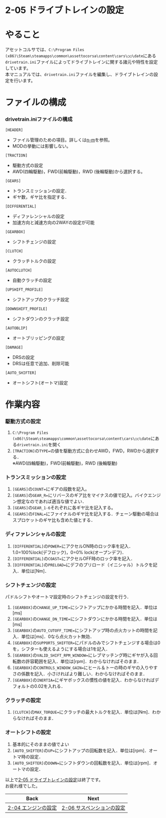 # **2-05 ドライブトレインの設定**   
# やること
アセットコルサでは、`C:\Program Files (x86)\Steam\steamapps\common\assettocorsa\content\cars\○○\date`にある`drivetrain.ini`ファイルによってドライブトレインに関する諸元や特性を設定しています。  
本マニュアルでは、`drivetrain.ini`ファイルを編集し、ドライブトレインの設定を行います。  

# ファイルの構成
### drivetrain.iniファイルの構成
`[HEADER]`  
  + ファイル管理のための項目。詳しくは[n-m]()を参照。  
  + MODの挙動には影響しない。

`[TRACTION]`  
  + 駆動方式の設定
  + AWD(四輪駆動)，FWD(前輪駆動)，RWD (後輪駆動)から選択する。

`[GEARS]`
+ トランスミッションの設定．
+ ギヤ数，ギヤ比を指定する．

`[DIFFERENTIAL]`
+ ディファレンシャルの設定
+ 加速方向と減速方向の2WAYの設定が可能

`[GEARBOX]`
+ シフトチェンジの設定

`[CLUTCH]`
+ クラッチトルクの設定

`[AUTOCLUTCH]`
+ 自動クラッチの設定

`[UPSHIFT_PROFILE]`
+ シフトアップのクラッチ設定

`[DOWNSHIFT_PROFILE]`
+ シフトダウンのクラッチ設定

`[AUTOBLIP]`  
  + オートブリッピングの設定  

`[DAMAGE]`  
  + DRSの設定  
  + DRSは任意で追加、削除可能

`[AUTO_SHIFTER]`
+ オートシフト(オートマ)設定

# 作業内容
### 駆動方式の設定
1. `C:\Program Files (x86)\Steam\steamapps\common\assettocorsa\content\cars\○○\date`にある`drivetrain.ini`を開く　　
2. `[TRACTION]`の`TYPE=`の値を駆動方式に合わせAWD，FWD，RWDから選択する．  
※AWD(四輪駆動)，FWD(前輪駆動)，RWD (後輪駆動)

### トランスミッションの設定
1. `[GEARS]`の`COUNT=`にギアの段数を記入。
2. `[GEARS]`の`GEAR_R=`にリバースのギア比をマイナスの値で記入。バイクエンジン想定なのであれば適当な値でよい．
3. `[GEARS]`の`GEAR_1-6`それぞれに各ギヤ比を記入する。
4. `[GEARS]`の`FINAL=`にファイナルのギヤ比を記入する．チェーン駆動の場合はスプロケットのギヤ比も含めた値とする．

### ディファレンシャルの設定
1. `[DIFFERENTIAL]`の`POWER=`にアクセルON時のロック率を記入．1.0=100%lock(デフロック)，0=0% lock(オープンデフ)．
2. `[DIFFERENTIAL]`の`COAST=`にアクセルOFF時のロック率を記入．
3. `[DIFFERENTIAL]`の`PRELOAD=`にデフのプリロード（イニシャル）トルクを記入．単位は[Nm]．

  ### シフトチェンジの設定
  パドルシフトやオートマ設定時のシフトチェンジの設定を行う．
1. `[GEARBOX]`の`CHANGE_UP_TIME=`にシフトアップにかかる時間を記入．単位は[ms]
2. `[GEARBOX]`の`CHANGE_DN_TIME=`にシフトダウンにかかる時間を記入．単位は[ms]
3. `[GEARBOX]`の`AUTO_CUTOFF_TIME=`にシフトアップ時の点火カットの時間を記入．単位は[ms]．0なら点火カット無効．
4. `[GEARBOX]`の`SUPPORTS_SHIFTER=`にパドルのみでシフトチェンジする場合は0を，シフターも使えるようにする場合は1を記入．
5. `[GEARBOX]`の`VALID_SHIFT_RPM_WINDOW=`にレブマッチング時にギヤが入る回転数の許容範囲を記入．単位は[rpm]．わからなければそのまま．
6. `[GEARBOX]`の`CONTROLS_WINDOW_GAIN=`にヒール＆トーの時のギヤの入りやすさの係数を記入．小さければより難しい．わからなければそのまま．
7. `[GEARBOX]`の`INERTIA=`にギヤボックスの慣性の値を記入．わからなければデフォルトの0.02を入れる．

  ### クラッチの設定
1. `[CLUTCH]`の`MAX_TORQUE=`にクラッチの最大トルクを記入．単位は[Nm]．わからなければそのまま．
 
  ### オートシフトの設定
1. 基本的にそのままの値でよい
2. `[AUTO_SHIFTER]`の`UP=`にシフトアップの回転数を記入．単位は[rpm]．オートマ時の設定．
3. `[AUTO_SHIFTER]`の`DOWN=`にシフトダウンの回転数を記入．単位は[rpm]．オートマの設定．



 




以上で[2-05 ドライブトレインの設定](https://github.com/JSAE-ARCHIVES/MOD-Tutorial/blob/main/2%E7%AB%A0%20%E8%BB%8A%E4%B8%A1%E8%AB%B8%E5%85%83%E3%81%AE%E8%A8%AD%E5%AE%9A/2-05%20%E3%83%89%E3%83%A9%E3%82%A4%E3%83%96%E3%83%88%E3%83%AC%E3%82%A4%E3%83%B3%E3%81%AE%E8%A8%AD%E5%AE%9A.md)は終了です。  
お疲れ様でした。  

| Back | Next |
|:---:|:---:|
| [2-04 エンジンの設定](https://github.com/JSAE-ARCHIVES/MOD-Tutorial/blob/main/2%E7%AB%A0%20%E8%BB%8A%E4%B8%A1%E8%AB%B8%E5%85%83%E3%81%AE%E8%A8%AD%E5%AE%9A/2-04%20%E3%82%A8%E3%83%B3%E3%82%B8%E3%83%B3%E3%81%AE%E8%A8%AD%E5%AE%9A.md) | [2-06 サスペンションの設定](https://github.com/JSAE-ARCHIVES/MOD-Tutorial/blob/main/2%E7%AB%A0%20%E8%BB%8A%E4%B8%A1%E8%AB%B8%E5%85%83%E3%81%AE%E8%A8%AD%E5%AE%9A/2-06%20%E3%82%B5%E3%82%B9%E3%83%9A%E3%83%B3%E3%82%B7%E3%83%A7%E3%83%B3%E3%81%AE%E8%A8%AD%E5%AE%9A.md) |


